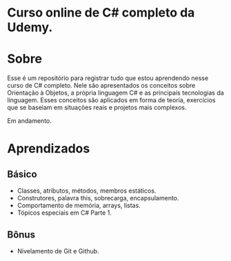 # Curso online de C# completo da Udemy.

# Sobre

Esse é um repositório para registrar tudo que estou aprendendo nesse curso de C# completo. Nele são apresentados os conceitos sobre Orientação à Objetos, a própria linguagem C# e as principais tecnologias da linguagem. Esses conceitos são aplicados em forma de teoria, exercícios que se baseiam em situações reais e projetos mais complexos.

Em andamento.

# Aprendizados

## Básico

- Classes, atributos, métodos, membros estáticos.
- Construtores, palavra this, sobrecarga, encapsulamento.
- Comportamento de memória, arrays, listas.
- Tópicos especiais em C# Parte 1.

## Bônus

- Nivelamento de Git e Github.
